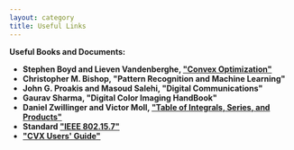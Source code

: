 ```yaml
---
layout: category
title: Useful Links
---
```


<strong>Useful Books and Documents:

* Stephen Boyd and Lieven Vandenberghe, <a href="https://web-stanford-edu.tudelft.idm.oclc.org/~boyd/">"Convex Optimization"</a>
* Christopher M. Bishop, "Pattern Recognition and Machine Learning"
* John G. Proakis and Masoud Salehi, "Digital Communications"
* Gaurav Sharma, "Digital Color Imaging HandBook"
* Daniel Zwillinger and Victor Moll, ["Table of Integrals, Series, and Products"](https://www.sciencedirect.com/book/9780123849335/table-of-integrals-series-and-products)
* Standard <a href="https://ieeexplore.ieee.org/document/8697198">"IEEE 802.15.7"</a>
* <a href="http://cvxr.com/cvx/doc/">"CVX Users' Guide"</a>



